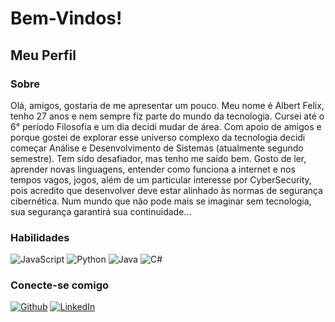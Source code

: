 # Bem-Vindos!

## Meu Perfil

### Sobre

Olá, amigos, gostaria de me apresentar um pouco. Meu  nome é Albert Felix, tenho 27 anos e nem sempre fiz parte do mundo da tecnologia. Cursei até o 6° período Filosofia e um dia decidi mudar de área. Com apoio de amigos e porque gostei de explorar esse universo complexo da tecnologia decidi começar Análise e Desenvolvimento de Sistemas (atualmente segundo semestre). Tem sido desafiador, mas tenho me saído bem. Gosto de ler, aprender novas linguagens, entender como funciona a internet e nos tempos vagos, jogos, além de um particular interesse por CyberSecurity, pois acredito que desenvolver deve estar alinhado às normas de segurança cibernética. Num mundo que não pode mais se imaginar sem tecnologia, sua segurança garantirá sua continuidade...

### Habilidades

![JavaScript](https://img.shields.io/badge/JavaScript-000?style=for-the-badge&logo=javascript)
![Python](https://img.shields.io/badge/Python-000?style=for-the-badge&logo=python)
![Java](https://img.shields.io/badge/Java-000?style=for-the-badge&logo=java)
![C#](https://img.shields.io/badge/C%23-000?style=for-the-badge&logo=c-sharp&logoColor=823085)

### Conecte-se comigo

[![Github](https://img.shields.io/badge/Github-357?style=for-the-badge&logo=Github&logoColor=0E76A8)](https://github.com/AltFLX27)
[![LinkedIn](https://img.shields.io/badge/LinkedIn-357?style=for-the-badge&logo=linkedin&logoColor=0E76A8)](https://www.linkedin.com/in/altfelix)





